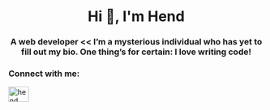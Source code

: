 <h1 align="center">Hi 🤍, I'm Hend</h1>
<h3 align="center">A web developer << I’m a mysterious individual who has yet to fill out my bio. One thing’s for certain: I love writing code!</h3>

<h3 align="left">Connect with me:</h3>
<p align="left">
<a href="https://linkedin.com/in/hend saeed" target="blank"><img align="center" src="https://raw.githubusercontent.com/rahuldkjain/github-profile-readme-generator/master/src/images/icons/Social/linked-in-alt.svg" alt="hend saeed" height="30" width="40" /></a>
</p>

